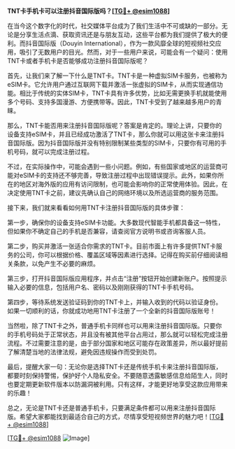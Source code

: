 **TNT卡手机卡可以注册抖音国际版吗？[[TG💪+ @esim1088](https://t.me/s/esim1088)]**

在当今这个数字化的时代，社交媒体平台成为了我们生活中不可或缺的一部分。无论是分享生活点滴、获取资讯还是与朋友互动，这些平台都为我们提供了极大的便利。而抖音国际版（Douyin International），作为一款风靡全球的短视频社交应用，吸引了无数用户的目光。然而，对于一些用户来说，可能会有一个疑问：使用TNT卡或者手机卡是否能够成功注册抖音国际版呢？

首先，让我们来了解一下什么是TNT卡。TNT卡是一种虚拟SIM卡服务，也被称为eSIM卡。它允许用户通过互联网下载并激活一张虚拟的SIM卡，从而实现通信功能。相比于传统的实体SIM卡，TNT卡具有许多优势，比如无需更换手机就能使用多个号码、支持多国漫游、方便携带等。因此，TNT卡受到了越来越多用户的青睐。

那么，TNT卡能否用来注册抖音国际版呢？答案是肯定的。理论上讲，只要你的设备支持eSIM卡，并且已经成功激活了TNT卡，那么你就可以用这张卡来注册抖音国际版。因为抖音国际版并没有特别限制某些类型的SIM卡，只要你有可用的手机号码，就可以完成注册过程。

不过，在实际操作中，可能会遇到一些小问题。例如，有些国家或地区的运营商可能对eSIM卡的支持还不够完善，导致注册过程中出现错误提示。此外，如果你所在的地区对海外版的应用有访问限制，也可能会影响你的正常使用体验。因此，在决定使用TNT卡之前，建议先确认自己的网络环境以及所选运营商的服务范围。

接下来，我们就来看看如何用TNT卡注册抖音国际版的具体步骤：

第一步，确保你的设备支持eSIM卡功能。大多数现代智能手机都具备这一特性，但如果你不确定自己的手机是否兼容，请查阅官方说明书或咨询客服人员。

第二步，购买并激活一张适合你需求的TNT卡。目前市面上有许多提供TNT卡服务的公司，你可以根据价格、覆盖区域等因素进行选择。记得在购买前仔细阅读相关条款，以免产生不必要的麻烦。

第三步，打开抖音国际版应用程序，并点击“注册”按钮开始创建新账户。按照提示输入必要的信息，包括用户名、密码以及刚刚获得的TNT卡手机号码。

第四步，等待系统发送验证码到你的TNT卡上，并输入收到的代码以验证身份。如果一切顺利的话，你就成功地用TNT卡注册了一个全新的抖音国际版账号！

当然啦，除了TNT卡之外，普通手机卡同样也可以用来注册抖音国际版。只要你的手机号码处于正常状态，并且没有被其他平台占用过，那么就可以轻松完成注册流程。不过需要注意的是，由于部分国家和地区可能存在政策差异，所以最好提前了解清楚当地的法律法规，避免因违规操作而受到处罚。

最后，提醒大家一句：无论你是选择TNT卡还是传统手机卡来注册抖音国际版，都要时刻保持警惕，保护好个人隐私安全。不要随意透露敏感信息给陌生人，同时也要定期更新软件版本以防漏洞被利用。只有这样，才能更好地享受这款应用带来的乐趣！

总之，无论是TNT卡还是普通手机卡，只要满足条件都可以用来注册抖音国际版。希望大家都能找到最适合自己的方式，尽情享受短视频世界的魅力吧！[[TG💪+ @esim1088](https://t.me/s/esim1088)]

[[TG💪+ @esim1088](https://t.me/s/esim1088) ![Image](https://i.postimg.cc/4NQfJmqS/Snipaste-2025-05-13-00-14-12.png)]